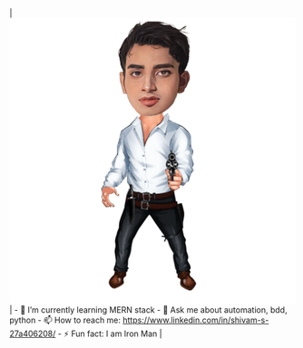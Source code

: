 | ![image alt <](./abc.png) | - 🌱 I’m currently learning MERN stack - 💬 Ask me about automation, bdd, python - 📫 How to reach me: https://www.linkedin.com/in/shivam-s-27a406208/ - ⚡ Fun fact: I am Iron Man |
